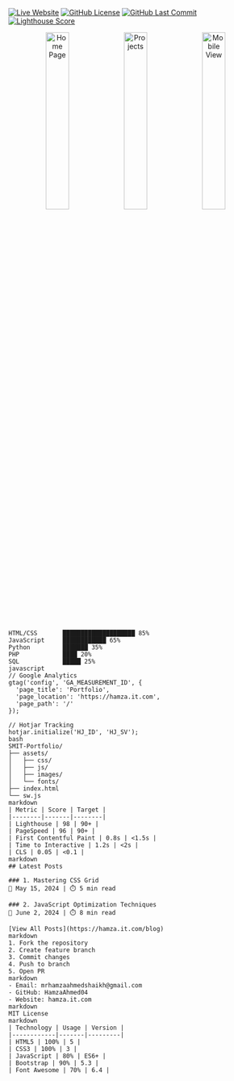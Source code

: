 [![Live Website](https://img.shields.io/badge/🌐_Live_Website-hamza.it.com-2ea44f?style=for-the-badge)](https://hamza.it.com)
[![GitHub License](https://img.shields.io/github/license/HamzaAhmed04/SMIT-Portfolio?style=for-the-badge)](LICENSE)
[![GitHub Last Commit](https://img.shields.io/github/last-commit/HamzaAhmed04/SMIT-Portfolio?style=for-the-badge)](https://github.com/HamzaAhmed04/SMIT-Portfolio/commits/main)
[![Lighthouse Score](https://img.shields.io/badge/Lighthouse-98-44CC11?style=for-the-badge&logo=google-chrome&logoColor=white)](https://hamza.it.com)

<div align="center">
  <img src="https://via.placeholder.com/400x225/2d3748/ffffff?text=Home+Page" width="30%" alt="Home Page">
  <img src="https://via.placeholder.com/400x225/2d3748/ffffff?text=Projects+Section" width="30%" alt="Projects">
  <img src="https://via.placeholder.com/400x225/2d3748/ffffff?text=Mobile+View" width="30%" alt="Mobile View">
</div>

```text
HTML/CSS       ████████████████████ 85% 
JavaScript     ████████████ 65%
Python         ███████ 35%
PHP            ████ 20%
SQL            █████ 25%
javascript
// Google Analytics
gtag('config', 'GA_MEASUREMENT_ID', {
  'page_title': 'Portfolio',
  'page_location': 'https://hamza.it.com',
  'page_path': '/'
});

// Hotjar Tracking
hotjar.initialize('HJ_ID', 'HJ_SV');
bash
SMIT-Portfolio/
├── assets/
│   ├── css/
│   ├── js/
│   ├── images/
│   └── fonts/
├── index.html
└── sw.js
markdown
| Metric | Score | Target |
|--------|-------|--------|
| Lighthouse | 98 | 90+ |
| PageSpeed | 96 | 90+ |
| First Contentful Paint | 0.8s | <1.5s |
| Time to Interactive | 1.2s | <2s |
| CLS | 0.05 | <0.1 |
markdown
## Latest Posts

### 1. Mastering CSS Grid
📅 May 15, 2024 | ⏱️ 5 min read

### 2. JavaScript Optimization Techniques
📅 June 2, 2024 | ⏱️ 8 min read

[View All Posts](https://hamza.it.com/blog)
markdown
1. Fork the repository
2. Create feature branch
3. Commit changes
4. Push to branch
5. Open PR
markdown
- Email: mrhamzaahmedshaikh@gmail.com
- GitHub: HamzaAhmed04
- Website: hamza.it.com
markdown
MIT License
markdown
| Technology | Usage | Version |
|------------|-------|---------|
| HTML5 | 100% | 5 |
| CSS3 | 100% | 3 |
| JavaScript | 80% | ES6+ |
| Bootstrap | 90% | 5.3 |
| Font Awesome | 70% | 6.4 |

